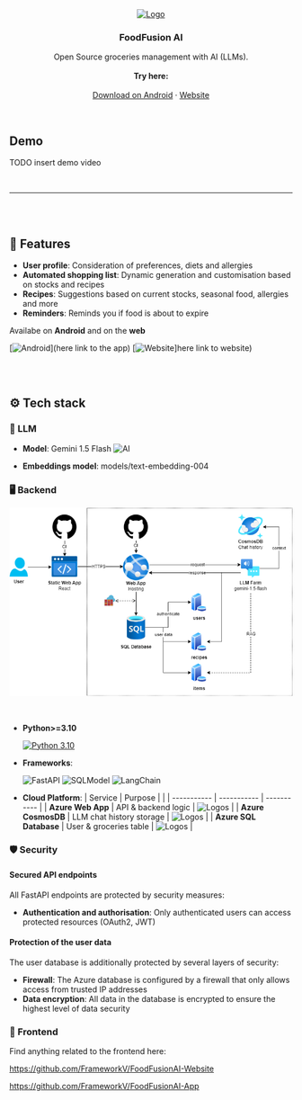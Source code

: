 <div align="center">
  <a href="https://github.com/FrameworkV/FoodFusionAI">
    <img src="https://github.com/user-attachments/assets/8f6467ca-0239-401e-98ae-e802ae4b0700" alt="Logo" width="200" height="200">
  </a>

  <h3 align="center">FoodFusion AI</h3>

  <p align="center">
    Open Source groceries management with AI (LLMs).
    <br /><br />
    <a><strong>Try here:</strong></a>
    <br />
    <br />
    <a href="TODO">Download on Android</a>
    ·
    <a href="TODO">Website</a>
  </p>
</div>

<br>

## Demo

TODO insert demo video

<br>

---

<br><br>

## 🌟 Features

- **User profile**: Consideration of preferences, diets and allergies
- **Automated shopping list**: Dynamic generation and customisation based on stocks and recipes
- **Recipes**: Suggestions based on current stocks, seasonal food, allergies and more 
- **Reminders**: Reminds you if food is about to expire

Availabe on **Android** and on the **web**

[![Android](https://img.shields.io/badge/Android-3DDC84?style=flat&logo=android&logoColor=white)](here link to the app) 
[![Website](https://img.shields.io/badge/Website-1DBF73?style=flat&logo=internet-explorer&logoColor=white)]here link to website)


<br><br>

## ⚙️ Tech stack

### 🧠 LLM
- **Model**: Gemini 1.5 Flash ![AI](https://img.shields.io/badge/AI-%2300BFFF.svg?&style=flat&logo=Artificial%20Intelligence&logoColor=white)

- **Embeddings model**: models/text-embedding-004

### 🖥️ Backend
  ![Architecture](./assets/architecture.drawio.png)

<br>

- **Python>=3.10**

  [![Python 3.10](https://img.shields.io/badge/Python-3.10-3776AB?style=flat&logo=python&logoColor=white)](https://www.python.org/downloads/release/python-3100/)
- **Frameworks**:

  ![FastAPI](https://img.shields.io/badge/FastAPI-005571?style=flat&logo=fastapi&logoColor=white)
  ![SQLModel](https://img.shields.io/badge/SQLModel-00833F?style=flat&logo=sqlmodel&logoColor=white)
  ![LangChain](https://img.shields.io/badge/LangChain-%230073e5.svg?&style=flat&logo=LangChain&logoColor=white)

- **Cloud Platform**:
    | Service | Purpose | |
    | ----------- | ----------- | ----------- |
    | **Azure Web App** | 	API & backend logic | ![Logos](https://skillicons.dev/icons?i=azure) |
    | **Azure CosmosDB** | LLM chat history storage	| ![Logos](https://skillicons.dev/icons?i=azure) |
    | **Azure SQL Database** | User & groceries table	| ![Logos](https://skillicons.dev/icons?i=azure) |
    
### 🛡️ Security

#### Secured API endpoints
All FastAPI endpoints are protected by security measures:
- **Authentication and authorisation**: Only authenticated users can access protected resources (OAuth2, JWT)

#### Protection of the user data

The user database is additionally protected by several layers of security:
- **Firewall**: The Azure database is configured by a firewall that only allows access from trusted IP addresses
- **Data encryption**: All data in the database is encrypted to ensure the highest level of data security

### 🎨 Frontend
Find anything related to the frontend here:

https://github.com/FrameworkV/FoodFusionAI-Website

https://github.com/FrameworkV/FoodFusionAI-App